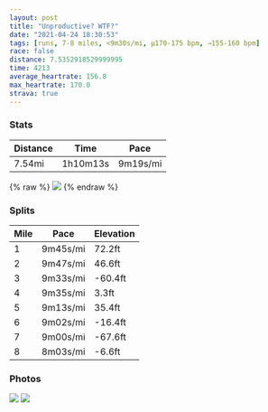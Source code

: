```yaml
---
layout: post
title: "Unproductive? WTF?"
date: "2021-04-24 18:30:53"
tags: [runs, 7-8 miles, <9m30s/mi, μ170-175 bpm, →155-160 bpm]
race: false
distance: 7.5352918529999995
time: 4213
average_heartrate: 156.8
max_heartrate: 170.0
strava: true
---
```


### Stats

| Distance | Time | Pace |
|----------|------|------|
|7.54mi|1h10m13s|9m19s/mi|

{% raw %}
<img src='https://maps.googleapis.com/maps/api/staticmap?maptype=roadmap&path=enc:{t~wF|{hbM[b@MJ?NGVSb@[rAM@KNYbA[n@Ed@@f@Qn@GPURSZUv@oA_@?TMt@@|BGbAKd@MPMlAIFw@|AQbAUf@?v@O`@VNXb@Fp@Rz@Ep@Qx@U\Iv@]|@_A`Ba@|@c@nBG^FrAEh@Sj@OhA@lASZYbA{AfB{@fBQRWfBDf@Av@UdA@ZI`AKR?ZJXz@dAZPx@PPEjA}@DgATiAVk@n@c@x@O^?`Dm@|@PxA`AL^\j@Nh@\pBb@hAr@t@xAt@r@v@j@jAXzAJz@Nl@f@dAb@j@`@^jAp@fA`@vDrBXTfA~Ab@nAR\VZZRf@Tb@DlAMdAD\J|@r@TZHVb@hBPjAZnAr@fAv@x@JTx@r@`At@|@`@xBBvAYhAk@~@OdABl@VjDhCbAxApAbCpAjAb@DjCOd@DpBz@tAlBzAzChAxAzAfA`AdAjCpFl@x@z@l@jA`@b@FnCAvD^hAd@NN`@z@\lBRf@xBfBv@d@hCjArAXhAj@nBvApBtCvA~BRTTLbAtAdBxA~@`@b@?|Au@d@m@Rc@Nq@j@mAh@yAj@cALg@PgACkBq@sAeDsA{B{AyAiAw@iAYs@UiAC{AtAyD?m@Ko@Ww@Sg@g@{@mBeAw@i@m@aAaBuDY[c@Y{Aq@sBi@m@DaAp@]Nk@Bg@Ga@O}CoCUa@_@iA[q@g@k@_B@i@Ee@]oA]gC_@a@OiCwA[]Q_@gB_C_A}@eBu@}Ac@eA{@cAsAWg@a@kAg@yBMo@Cq@Dq@ZiBGkAe@iAc@c@mAm@UYsFeDs@u@_EyBuBuAY[m@W_DyB{@Y]CwBHgB_@mAFi@Na@V]d@k@R_AK}@WwBkAiD}Cm@{@aAcB]]o@UuAJiAAoEm@mAc@c@]Oe@Yc@Me@i@yAg@W[?SL_@x@A^L|@hAnCDj@Ed@O`@k@ZUBgAa@a@YgBgB}BaAu@o@a@SYc@Qi@?o@\}ABs@Eo@K[@[zByFTsAd@mAX_BWkAU[Hc@ESe@o@?GTY`@aBTm@^k@Lo@@y@KJ`@WtAgBLs@JoAKi@FW|AoBTi@Rs@BgAz@sBXQZeCXg@ViATa@NgAHO&key=AIzaSyC1MId7bFpkLXNAaYhBSTb8jLyiSqzbDtM&size=800x800&markers=color:yellow|label:S|40.79454,-73.94255&markers=color:green|label:F|40.79445,-73.94166000000003'>
{% endraw %}

### Splits

| Mile | Pace | Elevation |
|------|------|-----------|
|1|9m45s/mi|72.2ft|
|2|9m47s/mi|46.6ft|
|3|9m33s/mi|-60.4ft|
|4|9m35s/mi|3.3ft|
|5|9m13s/mi|35.4ft|
|6|9m02s/mi|-16.4ft|
|7|9m00s/mi|-67.6ft|
|8|8m03s/mi|-6.6ft|

### Photos
<img src='https://dgtzuqphqg23d.cloudfront.net/vXSEPYEFfUxPHzuI4ELPI82zRAwwrAEUT6feZa0Eats-576x768.jpg'>

<img src='https://dgtzuqphqg23d.cloudfront.net/hyBLDehrL19yWXEePI0-mpcu1YB4w6zkLEcChW5n480-576x768.jpg'>
